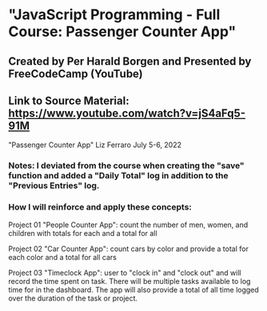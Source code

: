 # "JavaScript Programming - Full Course: Passenger Counter App"
## Created by Per Harald Borgen and Presented by FreeCodeCamp (YouTube)
## Link to Source Material: https://www.youtube.com/watch?v=jS4aFq5-91M

"Passenger Counter App"
Liz Ferraro
July 5-6, 2022

### Notes: I deviated from the course when creating the "save" function and added a "Daily Total" log in addition to the "Previous Entries" log.

### How I will reinforce and apply these concepts: 

Project 01 "People Counter App": count the number of men, women, and children with totals for each and a total for all

Project 02 "Car Counter App": count cars by color and provide a total for each color and a total for all cars

Project 03 "Timeclock App": user to "clock in" and "clock out" and will record the time spent on task. There will be multiple tasks available to log time for in the dashboard. The app will also provide a total of all time logged over the duration of the task or project.